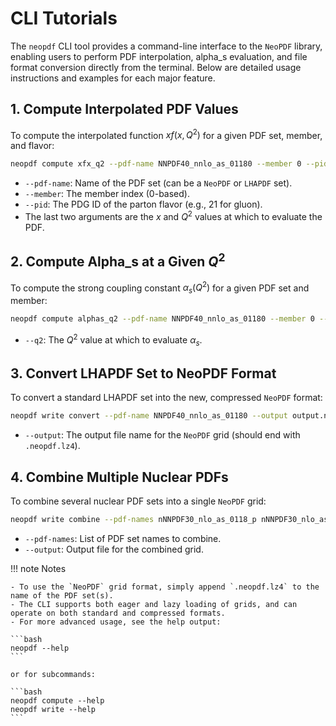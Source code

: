 # CLI Tutorials

The `neopdf` CLI tool provides a command-line interface to the `NeoPDF` library, enabling users
to perform PDF interpolation, alpha_s evaluation, and file format conversion directly from the
terminal. Below are detailed usage instructions and examples for each major feature.

## 1. Compute Interpolated PDF Values

To compute the interpolated function $xf(x, Q^2)$ for a given PDF set, member, and flavor:

```bash
neopdf compute xfx_q2 --pdf-name NNPDF40_nnlo_as_01180 --member 0 --pid 21 1e-3 10.0
```

- `--pdf-name`: Name of the PDF set (can be a `NeoPDF` or `LHAPDF` set).
- `--member`: The member index (0-based).
- `--pid`: The PDG ID of the parton flavor (e.g., 21 for gluon).
- The last two arguments are the $x$ and $Q^2$ values at which to evaluate the PDF.

## 2. Compute Alpha_s at a Given $Q^2$

To compute the strong coupling constant $\alpha_s(Q^2)$ for a given PDF set and member:

```bash
neopdf compute alphas_q2 --pdf-name NNPDF40_nnlo_as_01180 --member 0 --q2 10
```

- `--q2`: The $Q^2$ value at which to evaluate $\alpha_s$.

## 3. Convert LHAPDF Set to NeoPDF Format

To convert a standard LHAPDF set into the new, compressed `NeoPDF` format:

```bash
neopdf write convert --pdf-name NNPDF40_nnlo_as_01180 --output output.neopdf.lz4
```

- `--output`: The output file name for the `NeoPDF` grid (should end with `.neopdf.lz4`).

## 4. Combine Multiple Nuclear PDFs

To combine several nuclear PDF sets into a single `NeoPDF` grid:

```bash
neopdf write combine --pdf-names nNNPDF30_nlo_as_0118_p nNNPDF30_nlo_as_0118_A12 nNNPDF30_nlo_as_0118_A40 --output combined.neopdf.lz4
```

- `--pdf-names`: List of PDF set names to combine.
- `--output`: Output file for the combined grid.

!!! note Notes

    - To use the `NeoPDF` grid format, simply append `.neopdf.lz4` to the name of the PDF set(s).
    - The CLI supports both eager and lazy loading of grids, and can operate on both standard and compressed formats.
    - For more advanced usage, see the help output:

    ```bash
    neopdf --help
    ```

    or for subcommands:

    ```bash
    neopdf compute --help
    neopdf write --help
    ```
